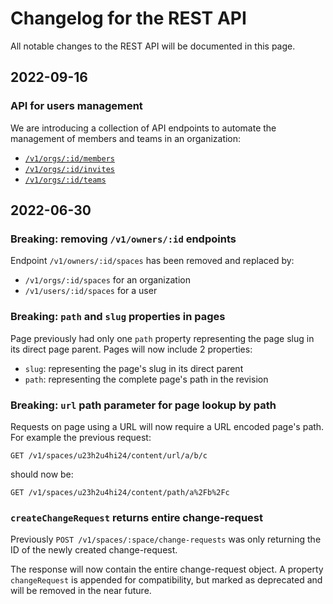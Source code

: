 # Changelog for the REST API

All notable changes to the REST API will be documented in this page.

## 2022-09-16

### API for users management

We are introducing a collection of API endpoints to automate the management of members and teams in an organization:

- [`/v1/orgs/:id/members`](../api/resources/organizations/members.md)
- [`/v1/orgs/:id/invites`](../api/resources/organizations/members.md)
- [`/v1/orgs/:id/teams`](../api/resources/organizations/teams.md)

## 2022-06-30

### Breaking: removing `/v1/owners/:id` endpoints

Endpoint `/v1/owners/:id/spaces` has been removed and replaced by:
- `/v1/orgs/:id/spaces` for an organization
- `/v1/users/:id/spaces` for a user

### Breaking: `path` and `slug` properties in pages

Page previously had only one `path` property representing the page slug in its direct page parent.
Pages will now include 2 properties:

- `slug`: representing the page's slug in its direct parent
- `path`: representing the complete page's path in the revision

### Breaking: `url` path parameter for page lookup by path

Requests on page using a URL will now require a URL encoded page's path.
For example the previous request:

```
GET /v1/spaces/u23h2u4hi24/content/url/a/b/c
```

should now be:

```
GET /v1/spaces/u23h2u4hi24/content/path/a%2Fb%2Fc
```

### `createChangeRequest` returns entire change-request

Previously `POST /v1/spaces/:space/change-requests` was only returning the ID of the newly created change-request.

The response will now contain the entire change-request object. A property `changeRequest` is appended for compatibility, but marked as deprecated and will be removed in the near future.